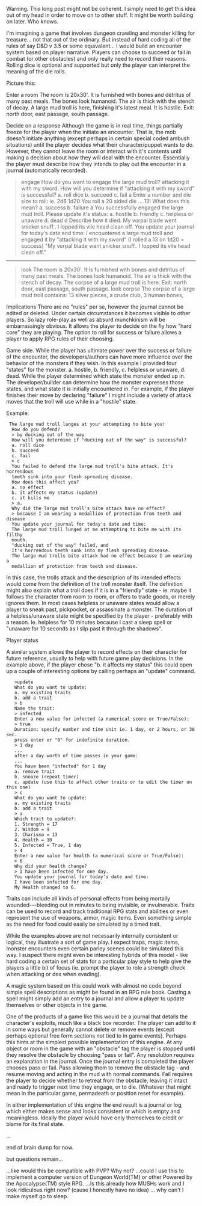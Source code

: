 Warning. This long post might not be coherent. I simply need to get this idea
out of my head in order to move on to other stuff.  It might be worth building
on later.  Who knows.

I'm imagining a game that involves dungeon crawling and monster killing for
treasure... not that out of the ordinary.  But instead of hard coding all of
the rules of say D&D v 3.5  or some equivalent... I would build an encounter
system based on player narrative. Players can choose to succeed or fail in
combat (or other obstacles) and only really need to record their reasons.
Rolling dice is optional and supported but only the player can interpret the
meaning of the die rolls.

Picture this:

Enter a room
The room is 20x30'. It is furnished with bones and detritus of many past meals.
The bones look humanoid. The air is thick with the stench of decay. 
A large mud troll is here, finishing it's latest meal. It is hostile.
Exit: north door, east passage, south passage.

Decide on a response
Although the game is in real time, things partially freeze for the player when
the initiate an encounter. That is, the mob doesn't initiate anything (except
perhaps in certain special coded ambush situations) until the player decides
what their character/puppet wants to do.
However, they cannot leave the room or interact with it's contents until making
a decision about how they will deal with the encounter. Essentially the player
must describe how they intends to play out the encounter in a journal
(automatically recorded). 

> engage
How do you want to engage the large mud troll?
> attacking it with my sword.
How will you determine if "attacking it with my sword" is successful?
a. roll dice 
b. succeed
c. fail
> a 
Enter a number and die size to roll:  ie. 2d6
> 1d20
You roll a 20 sided die ... 13! What does this mean?
a. success
b. failure
> a
You successfully engaged the large mud troll. Please update it's status:
a. hostile
b. friendly
c. helpless or unaware
d. dead
> d
Describe how it died.
> My vorpal blade went snicker snuff.. I lopped its vile head clean off.
You update your journal for today's date and time: 
I encountered a large mud troll and engaged it by "attacking it with my sword"
(I rolled a 13 on 1d20  = success)
"My vorpal blade went snicker snuff.. I lopped its vile head clean off."
-----
> look
The room is 20x30'. It is furnished with bones and detritus of many past meals.
The bones look humanoid. The air is thick with the stench of decay. 
The corpse of a large mud troll is here.
Exit: north door, east passage, south passage.
> look corpse
The corpse of a large mud troll contains:
13 silver pieces, a crude club, 3 human bones, 
 
 Implications
 There are no "rules" per se, however the journal cannot be edited or deleted.
 Under certain circumstances it becomes visible to other players. So lazy
 role-play as well as absurd munchkinism will be embarrassingly obvious. It
 allows the player to decide on the fly how "hard core" they are playing. The
 option to roll for success or failure allows a player to apply RPG rules of
 their choosing.

 Game side. While the player has ultimate power over the success or failure of
 the encounter, the developers/authors can have more influence over the
 behavior of the monsters if they wish.  In this example I provided four
 "states" for the monster. a. hostile, b. friendly, c. helpless or unaware, d.
 dead.  While the player determined which state the monster ended up in.  The
 developer/builder can determine how the monster expresses those states, and
 what state it is initially encountered in. For example, if the player finishes
 their move by declaring "failure" I might include a variety of attack moves
 that the troll will use while in a "hostile" state. 

 Example:
 ```
  The large mud troll lunges at your attempting to bite you!
   How do you defend?
   > by ducking out of the way 
   How will you determine if "ducking out of the way" is successful?
   a. roll dice 
   b. succeed
   c. fail
   > c 
   You failed to defend the large mud troll's bite attack. It's horrendous
   teeth sink into your flesh spreading disease.
   How does this affect you?
   a. no effect
   b. it affects my status (update)
   c. it kills me
   > a.
   Why did the large mud troll's bite attack have no effect?
   > because I am wearing a medallion of protection from teeth and disease
   You update your journal for today's date and time: 
   The large mud troll lunged at me attempting to bite me with its filthy
   mouth.
   "ducking out of the way" failed, and
   It's horrendous teeth sunk into my flesh spreading disease.
   The large mud trolls bite attack had no effect because I am wearing a
   medallion of protection from teeth and disease.
```
   In this case, the trolls attack and the description of its intended effects
   would come from the definition of the troll monster itself.  The definition
   might also explain what a troll does if it is in a "friendly" state - ie.
   maybe it follows the character from room to room, or offers to trade goods,
   or merely ignores them. In most cases helpless or unaware states would allow
   a player to sneak past, pickpocket, or assassinate a monster.  The duration
   of a helpless/unaware state might be specified by the player - preferably
   with a reason. Ie. helpless for 10 minutes because I cast a sleep spell or
   "unaware for 10 seconds as I slip past  it through the shadows".

   Player status

   A similar system allows the player to record effects on their character for
   future reference, usually to help with future game play decisions. In the
   example above, if the player chose "b. it affects my status" this could open
   up a couple of interesting options by calling perhaps an "update" command.
```
   >update
   What do you want to update:
   a. my existing traits
   b. add a trait
   > b
   Name the trait:
   > infected
   Enter a new value for infected (a numerical score or True/False):
   > true
   Duration: specify number and time unit ie. 1 day, or 2 hours, or 30 sec.
   press enter or "0" for indefinite duration.
   > 1 day
   ...
   after a day worth of time passes in your game:
   ...
   You have been "infected" for 1 day
   a. remove trait
   b. snooze (repeat timer)
   c. update (use this to affect other traits or to edit the timer on this one)
   > c
   What do you want to update:
   a. my existing traits
   b. add a trait
   > a
   Which trait to update?:
   1. Strength = 17
   2. Wisdom = 9
   3. Charisma = 13
   4. Health = 10
   5. Infected = True, 1 day 
   > 4 
   Enter a new value for health (a numerical score or True/False):
   > 6
   Why did your health change?
   > I have been infected for one day.
   You update your journal for today's date and time:
   I have been infected for one day. 
   My Health changed to 6.
```
   Traits can include all kinds of personal effects from being mortally
   wounded---bleeding out in minutes to being invisible, or invulnerable.
   Traits can be used to record and track traditional RPG stats and abilities
   or even represent the use of weapons, armor, magic items. Even something
   simple as the need for food could easily be simulated by a timed trait.

   While the examples above are not necessarily internally consistent or
   logical, they illustrate a sort of game play. I expect traps, magic items,
   monster encounters even certain parley scenes could be simulated this way. I
   suspect there might even be interesting hybrids of this model - like hard
   coding a certain set of stats for a particular play style to help give the
   players a little bit of focus (ie. prompt the player to role a strength
   check when attacking or dex when evading).  

   A magic system based on this could work with almost no code beyond simple
   spell descriptions as might be found in an RPG rule book. Casting a spell
   might simply add an entry to a journal and allow a player to update
   themselves or other objects in the game.

   One of the products of a game like this would be a journal that details the
   character's exploits, much like a black box recorder. The player can add to
   it in some ways but generally cannot delete or remove events (except perhaps
   optional free form sections not tied to in game events).  Perhaps this hints
   at the simplest possible implementation of this engine.  At any object or
   room in the game with an "obstacle" tag the player is stopped until they
   resolve the obstacle by choosing "pass or fail".  Any resolution requires an
   explanation in the journal. Once the journal entry is completed the player
   chooses pass or fail. Pass allowing them to remove the obstacle tag - and
   resume moving and acting in the mud with normal commands. Fail requires the
   player to decide whether to retreat from the obstacle, leaving it intact and
   ready to trigger next time they engage, or to die. (Whatever that might mean
   in the particular game, permadeath or position reset for example).

   In either implementation of this engine the end result is a journal or log,
   which either makes sense and looks consistent or which is empty and
   meaningless. Ideally the player would have only themselves to credit or
   blame for its final state.


   ...

   end of brain dump for now.

   but questions remain... 

   ...like would this be compatible with PVP? Why not?
   ...could I use this to implement a computer version of Dungeon World(TM) or
   other Powered by the Apocalypse(TM) style RPG.
   ...Is this already how MUSHs work and I look ridiculous right now? (cause I
   honestly have no idea)
   ... why can't I make myself go to sleep.
